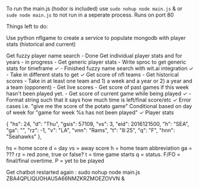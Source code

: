 To run the main.js (hodor is included) use `sudo nohup node main.js` & or 
`sude node main.js` to not run in a seperate process. Runs on port 80



Things left to do:

Use python nflgame to create a service to populate mongodb with player stats (historical and current)

Get fuzzy player name search - Done
Get individual player stats and for years - in progress
    - Get generic player stats
        - Write sproc to get generic stats for timeframe ✓
        - Finished fuzzy name search with wit.ai integration ✓
        - Take in different stats to get ✓
Get score of nfl teams
    - Get historical scores
        - Take in at least one team and 1) a week and a year or 2) a year and a team (opponent)
    - Get live scores
        - Get score of past games if this week hasn't been played yet.
        - Get score of current game while being played ✓
        - Format string such that it says how much time is left/final score/etc ✓
Error cases i.e. "give me the score of the potato game"
Conditional based on day of week for "game for week %s has not been played"  ✓
Player stats

 {
         "hs": 24,
         "d": "Thu",
         "gsis": 57109,
         "vs": 3,
         "eid": 2016121500,
         "h": "SEA",
         "ga": "",
         "rz": -1,
         "v": "LA",
         "vnn": "Rams",
         "t": "8:25",
         "q": "F",
         "hnn": "Seahawks"
      },

hs = home score
d = day
vs = away score
h = home team abbreviation
ga = ???
rz = red zone, true or false?
t = time game starts
q = status. F/FO = final/final overtime. P = yet to be played

Get chatbot restarted again : sudo nohup node main.js ZBA4QPLIQUOHAU5A66NMZKRZMOEZOVVN &